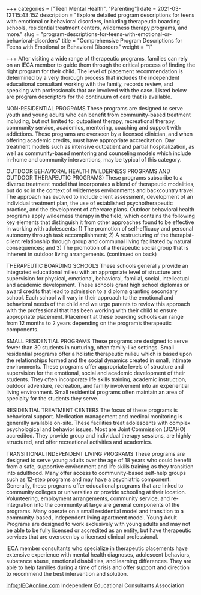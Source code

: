 +++
categories = ["Teen Mental Health", "Parenting"]
date = 2021-03-12T15:43:15Z
description = "Explore detailed program descriptions for teens with emotional or behavioral disorders, including therapeutic boarding schools, residential treatment centers, wilderness therapy programs, and more."
slug = "program-descriptions-for-teens-with-emotional-or-behavioral-disorders"
title = "Comprehensive Program Descriptions for Teens with Emotional or Behavioral Disorders"
weight = "1"

+++
After visiting a wide range of therapeutic programs, families can rely on an IECA member to guide them through the critical process of finding the right program for their child. The level of placement recommendation is determined by a very thorough process that includes the independent educational consultant working with the family, records review, and speaking with professionals that are involved with the case. Listed below are program descriptors for the continuum of care that is available. 

NON-RESIDENTIAL PROGRAMS These programs are designed to serve youth and young adults who can benefit from community-based treatment including, but not limited to: outpatient therapy, recreational therapy, community service, academics, mentoring, coaching and support with addictions. These programs are overseen by a licensed clinician, and when offering academic credits, must have appropriate accreditation. Day treatment models such as intensive outpatient and partial hospitalization, as well as community-based mentoring and counseling models which include in-home and community interventions, may be typical of this category. 

OUTDOOR BEHAVIORAL HEALTH (WILDERNESS PROGRAMS AND OUTDOOR THERAPEUTIC PROGRAMS) These programs subscribe to a diverse treatment model that incorporates a blend of therapeutic modalities, but do so in the context of wilderness environments and backcountry travel. The approach has evolved to include client assessment, development of an individual treatment plan, the use of established psychotherapeutic practice, and the development of aftercare plans. Outdoor behavioral health programs apply wilderness therapy in the field, which contains the following key elements that distinguish it from other approaches found to be effective in working with adolescents: 1) The promotion of self-efficacy and personal autonomy through task accomplishment; 2) A restructuring of the therapist-client relationship through group and communal living facilitated by natural consequences; and 3) The promotion of a therapeutic social group that is inherent in outdoor living arrangements. (continued on back) 

THERAPEUTIC BOARDING SCHOOLS These schools generally provide an integrated educational milieu with an appropriate level of structure and supervision for physical, emotional, behavioral, familial, social, intellectual and academic development. These schools grant high school diplomas or award credits that lead to admission to a diploma granting secondary school. Each school will vary in their approach to the emotional and behavioral needs of the child and we urge parents to review this approach with the professional that has been working with their child to ensure appropriate placement. Placement at these boarding schools can range from 12 months to 2 years depending on the program’s therapeutic components. 

SMALL RESIDENTIAL PROGRAMS These programs are designed to serve fewer than 30 students in nurturing, often family-like settings. Small residential programs offer a holistic therapeutic milieu which is based upon the relationships formed and the social dynamics created in small, intimate environments. These programs offer appropriate levels of structure and supervision for the emotional, social and academic development of their students. They often incorporate life skills training, academic instruction, outdoor adventure, recreation, and family involvement into an experiential living environment. Small residential programs often maintain an area of specialty for the students they serve. 

RESIDENTIAL TREATMENT CENTERS The focus of these programs is behavioral support. Medication management and medical monitoring is generally available on-site. These facilities treat adolescents with complex psychological and behavior issues. Most are Joint Commission (JCAHO) accredited. They provide group and individual therapy sessions, are highly structured, and offer recreational activities and academics. 

TRANSITIONAL INDEPENDENT LIVING PROGRAMS These programs are designed to serve young adults over the age of 18 years who could benefit from a safe, supportive environment and life skills training as they transition into adulthood. Many offer access to community-based self-help groups such as 12-step programs and may have a psychiatric component. Generally, these programs offer educational programs that are linked to community colleges or universities or provide schooling at their location. Volunteering, employment arrangements, community service, and re-integration into the community at large are general components of the programs. Many operate on a small residential model and transition to a community-based, independent living apartment model. Young Adult Programs are designed to work exclusively with young adults and may not be able to be fully licensed or accredited as an entity, but have therapeutic services that are overseen by a licensed clinical professional. 

IECA member consultants who specialize in therapeutic placements have extensive experience with mental health diagnoses, adolescent behaviors, substance abuse, emotional disabilities, and learning differences. They are able to help families during a time of crisis and offer support and direction to recommend the best intervention and solution. 

info@IECAonline.com Independent Educational Consultants Association